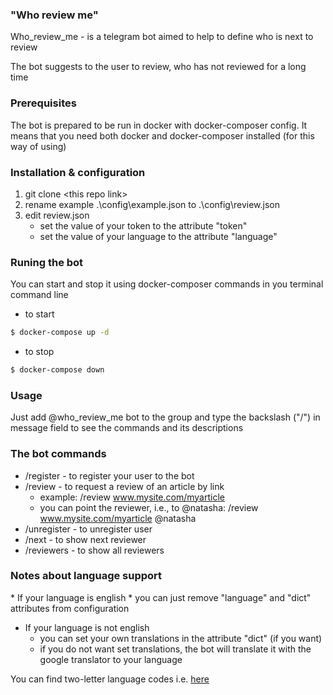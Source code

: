 ### "Who review me"

Who_review_me - is a telegram bot aimed to help to define who is next to review

The bot suggests to the user to review, who has not reviewed for a long time

### Prerequisites

The bot is prepared to be run in docker with docker-composer config. 
It means that you need both docker and docker-composer installed (for this way of using)

### Installation & configuration
1. git clone \<this repo link\>
2. rename example .\config\example.json to .\config\review.json</ul>
3. edit review.json
   - set the value of your token to the attribute "token"
   - set the value of your language to the attribute "language"

### Runing the bot

You can start and stop it using docker-composer commands in you terminal command line
* to start
```sh
$ docker-compose up -d
```
* to stop
```sh
$ docker-compose down
```

### Usage

Just add @who_review_me bot to the group and type the backslash ("/") in message field to see the commands and its descriptions

### The bot commands

* /register - to register your user to the bot
* /review - to request a review of an article by link
   * example: /review www.mysite.com/myarticle
   * you can point the reviewer, i.e., to @natasha: /review www.mysite.com/myarticle @natasha
* /unregister - to unregister user
* /next - to show next reviewer
* /reviewers - to show all reviewers

<h3>Notes about language support</h3>
* If your language is english
  * you can just remove "language" and "dict" attributes from configuration

* If your language is not english
  * you can set your own translations in the attribute "dict" (if you want)
  * if you do not want set translations, the bot will translate it with the google translator to your language

You can find two-letter language codes i.e. [here](https://en.wikipedia.org/wiki/List_of_ISO_639-1_codes)
